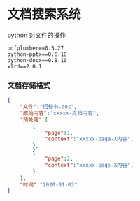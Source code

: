# 文档搜索系统


python 对文件的操作
```
pdfplumber==0.5.27
python-pptx==0.6.18
python-docx==0.8.10
xlrd==2.0.1
```

### 文档存储格式

```json
{
    "文件":"招标书.doc",
    "原始内容":"xxxxx-文档内容",
    "预处理":[
        {
            "page":1,
            "context":"xxxxx-page-X内容",
        },
        {
            "page":2,
            "context":"xxxxx-page-X内容",
        }
    ],
    "时间":"2020-01-03"
}
```

